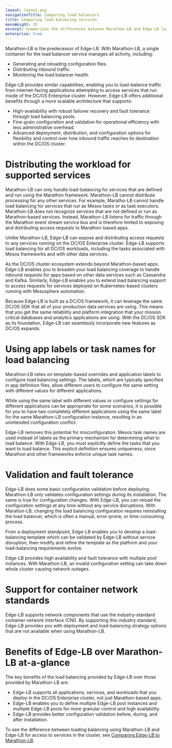 ```yaml
---
layout: layout.pug
navigationTitle: Comparing load balancers
title: Comparing load balancing services
menuWeight: 15
excerpt: Summarizes the differences between Marathon-LB and Edge-LB load balancing services
enterprise: true
---
```

Marathon-LB is the predecessor of Edge-LB. With Marathon-LB, a single container for the load balancer service manages all activity, including:
- Generating and reloading configuration files.
- Distributing inbound traffic.
- Monitoring the load balancer health. 

Edge-LB provides similar capabilities, enabling you to load-balance traffic from internet-facing applications attempting to access services that run inside of the DC/OS Enterprise cluster. However, Edge-LB offers additional benefits through a more scalable architecture that supports:
- High-availability with robust failover recovery and fault tolerance through load balancing pools.
- Fine-grain configuration and validation for operational efficiency with less administrative overhead.
- Advanced deployment, distribution, and configuration options for flexibility and control over how inbound traffic reaches its destination within the DC/OS cluster.

# Distributing the workload for supported services
Marathon-LB can only handle load-balancing for services that are defined and run using the Marathon framework. Marathon-LB cannot distribute processing for any other services. For example, Maratho-LB cannot handle load balancing for services that run as Mesos tasks or as task executors. Marathon-LB does not recognize services that are not defined or run as Marathon-based services. Instead, Marathon-LB listens for traffic through the Marathon event stream service bus and is therefore limited to exposing and distributing access requests to Marathon-based apps.

Unlike Marathon-LB, Edge-LB can expose and distributing access requests to any services running on the DC/OS Enterprise cluster. Edge-LB supports load balancing for all DC/OS workloads, including the tasks associated with Mesos frameworks and with other data services. 

As the DC/OS cluster ecosystem extends beyond Marathon-based apps. Edge-LB enables you to broaden your load balancing coverage to handle inbound requests for apps based on other data services such as Cassandra and Kafka. Similarly, Edge-LB enables you to extend load balancing support to access requests for services deployed on Kubernetes-based clusters running with Mesosphere automation. 

Because Edge-LB is built as a DC/OS framework, it can leverage the same DC/OS SDK that all of your production data services are using. This means that you get the same reliability and platform integration that your mission critical databases and analytics applications are using. With the DC/OS SDK as its foundation, Edge-LB can seamlessly incorporate new features as DC/OS expands.

# Using app labels or task names for load balancing
Marathon-LB relies on template-based overrides and application labels to configure load balancing settings. The labels, which are typically specified in app definition files, allow different users to configure the same setting with different values for different applications. 

While using the same label with different values or configure settings for different applications can be appropriate for some scenarios, it is possible for you to have two completely different applications using the same label for the same Marathon-LB configuration instance, resulting in an unintended configuration conflict.

Edge-LB removes this potential for misconfiguration. Mesos task names are used instead of labels as the primary mechanism for determining what to load balance. With Edge-LB, you must explicitly define the tasks that you want to load balance. This explicit definition ensures uniqueness, since Marathon and other frameworks enforce unique task names.

# Validation and fault tolerance
Edge-LB does some basic configuration validation before deploying. Marathon-LB only validates configuration settings during its installation. The same is true for configuration changes. With Edge-LB, you can reload the configuration settings at any time without any service disruptions. With Maration-LB, changing the load balancing configuration requires reinstalling the load balancer, which is often a manual, error-prone, or time-consuimng process. 

From a deployment standpoint, Edge-LB enables you to develop a load-balancing template which can be validated by Edge-LB without service disruption, then modify and refine the template as the platform and your load-balancing requirements evolve.

Edge-LB provides high availability and fault tolerance with multiple pool instances. With Marathon-LB, an invalid configuration setting can take down whole cluster causing network outages.

# Support for container network standards
Edge-LB supports network components that use the industry-standard container network interface (CNI). By supporting this industry standard, Edge-LB provides you with deployment and load-balancing strategy options that are not available when using Marathon-LB.

# Benefits of Edge-LB over Marathon-LB at-a-glance
The key benefits of the load balancing provided by Edge-LB over those provided by Marathon-LB are: 
- Edge-LB supports all applications, services, and workloads that you deploy in the DC/OS Enterprise cluster, not just Marathon-based apps.
-	Edge-LB enables you to define multiple Edge-LB pool instances and multiple Edge-LB pools for more granular control and high availability.
-	Edge-LB provides better configuration validation before, during, and after installation.

To see the difference between loading balancing using Marathon-LB and Edge-LB for access to services in the cluster, see [Comparing Edge-LB to Marathon-LB](/qservices/edge-lb/getting-started/edge-lb-mlb-example/).
